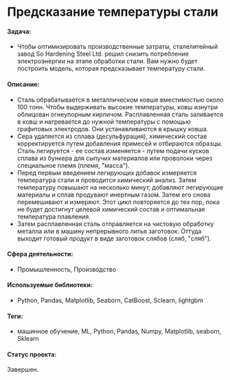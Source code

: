 # Предсказание температуры стали

#### Задача:
- Чтобы оптимизировать производственные затраты, сталелитейный завод So Hardening Steel Ltd. решил снизить потребление электроэнергии на этапе обработки стали. Вам нужно будет построить модель, которая предсказывает температуру стали.

#### Описание:
- Сталь обрабатывается в металлическом ковше вместимостью около 100 тонн. Чтобы выдерживать высокие температуры, ковш изнутри облицован огнеупорным кирпичом. Расплавленная сталь заливается в ковш и нагревается до нужной температуры с помощью графитовых электродов. Они устанавливаются в крышку ковша.
- Сера удаляется из сплава (десульфурация), химический состав корректируется путем добавления примесей и отбираются образцы. Сталь легируется - ее состав изменяется - путем подачи кусков сплава из бункера для сыпучих материалов или проволоки через специальное племя (племя, "масса").
- Перед первым введением легирующих добавок измеряется температура стали и проводится химический анализ. Затем температуру повышают на несколько минут, добавляют легирующие материалы и сплав продувают инертным газом. Затем его снова перемешивают и измеряют. Этот цикл повторяется до тех пор, пока не будет достигнут целевой химический состав и оптимальная температура плавления.
- Затем расплавленная сталь отправляется на чистовую обработку металла или в машину непрерывного литья заготовок. Оттуда выходит готовый продукт в виде заготовок слябов (сляб, "сляб").

#### Сфера деятельности:
- Промышленность, Производство

#### Используемые библиотеки:
- Python, Pandas, Matplotlib, Seaborn, CatBoost, Sclearn, lightgbm

#### Теги:
- машинное обучение, ML, Python, Pandas, Numpy, Matplotlib, seaborn, Sklearn

#### Статус проекта:

Завершен.
